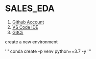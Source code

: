 # SALES_EDA
1. [Github Account](https://github.com/)
2. [VS Code IDE](https://code.visualstudio.com/)
3. [GitCli](https://git-scm.com/book/en/v2/Getting-Started-The-Command-Line)


create a new environment

''' conda create -p venv python==3.7 -y '''